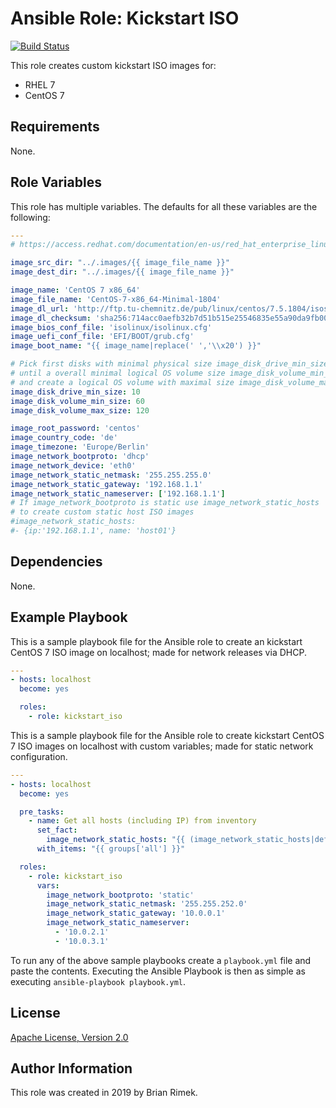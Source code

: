 Ansible Role: Kickstart ISO
===========================

[![Build Status](https://travis-ci.org/rembik/ansible-role-kickstart-iso.svg?branch=master)](https://travis-ci.org/rembik/ansible-role-kickstart-iso)

This role creates custom kickstart ISO images for:
* RHEL 7
* CentOS 7

Requirements
------------

None.

Role Variables
--------------

This role has multiple variables. The defaults for all these variables are the following:

```yaml
---
# https://access.redhat.com/documentation/en-us/red_hat_enterprise_linux/7/html/anaconda_customization_guide/sect-boot-menu-customization

image_src_dir: "../.images/{{ image_file_name }}"
image_dest_dir: "../.images/{{ image_file_name }}"

image_name: 'CentOS 7 x86_64'
image_file_name: 'CentOS-7-x86_64-Minimal-1804'
image_dl_url: 'http://ftp.tu-chemnitz.de/pub/linux/centos/7.5.1804/isos/x86_64/CentOS-7-x86_64-Minimal-1804.iso'
image_dl_checksum: 'sha256:714acc0aefb32b7d51b515e25546835e55a90da9fb00417fbee2d03a62801efd'
image_bios_conf_file: 'isolinux/isolinux.cfg'
image_uefi_conf_file: 'EFI/BOOT/grub.cfg'
image_boot_name: "{{ image_name|replace(' ','\\x20') }}"

# Pick first disks with minimal physical size image_disk_drive_min_size (GiB)
# until a overall minimal logical OS volume size image_disk_volume_min_size (GiB)
# and create a logical OS volume with maximal size image_disk_volume_max_size (GiB)
image_disk_drive_min_size: 10
image_disk_volume_min_size: 60
image_disk_volume_max_size: 120

image_root_password: 'centos'
image_country_code: 'de'
image_timezone: 'Europe/Berlin'
image_network_bootproto: 'dhcp'
image_network_device: 'eth0'
image_network_static_netmask: '255.255.255.0'
image_network_static_gateway: '192.168.1.1'
image_network_static_nameserver: ['192.168.1.1']
# If image_network_bootproto is static use image_network_static_hosts
# to create custom static host ISO images
#image_network_static_hosts:
#- {ip:'192.168.1.1', name: 'host01'}
```

Dependencies
------------

None.

Example Playbook
----------------

This is a sample playbook file for the Ansible role to create an kickstart CentOS 7 ISO image on
localhost; made for network releases via DHCP.

```yaml
---
- hosts: localhost
  become: yes

  roles:
    - role: kickstart_iso
```

This is a sample playbook file for the Ansible role to create kickstart CentOS 7 ISO images on
localhost with custom variables; made for static network configuration.

```yaml
---
- hosts: localhost
  become: yes

  pre_tasks:
    - name: Get all hosts (including IP) from inventory
      set_fact:
        image_network_static_hosts: "{{ (image_network_static_hosts|default([])) + [dict(ip=hostvars[item].ansible_host, name=(item.split('.')[0]|lower))] }}"
      with_items: "{{ groups['all'] }}"

  roles:
    - role: kickstart_iso
      vars:
        image_network_bootproto: 'static'
        image_network_static_netmask: '255.255.252.0'
        image_network_static_gateway: '10.0.0.1'
        image_network_static_nameserver:
          - '10.0.2.1'
          - '10.0.3.1'
```

To run any of the above sample playbooks create a `playbook.yml` file and paste the contents.
Executing the Ansible Playbook is then as simple as executing `ansible-playbook playbook.yml`.

License
-------

[Apache License, Version 2.0](https://github.com/rembik/ansible-role-kickstart-iso/blob/master/LICENSE)

Author Information
------------------

This role was created in 2019 by Brian Rimek.
